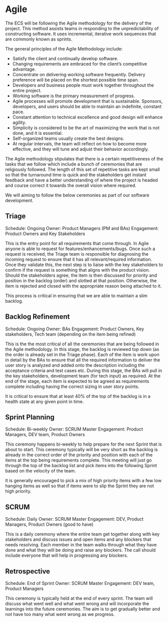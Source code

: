 # Agile

The ECS will be following the Agile methodology for the delivery of the project. This method assists teams in responding to the unpredictability of constructing software. It uses incremental, iterative work sequences that are commonly known as sprints.

The general principles of the Agile Methodology include:

- Satisfy the client and continually develop software.
- Changing requirements are embraced for the client’s competitive advantage.
- Concentrate on delivering working software frequently. Delivery preference will be placed on the shortest possible time span.
- Developers and business people must work together throughout the entire project.
- Working software is the primary measurement of progress.
- Agile processes will promote development that is sustainable. Sponsors, developers, and users should be able to maintain an indefinite, constant pace.
- Constant attention to technical excellence and good design will enhance agility.
- Simplicity is considered to be the art of maximizing the work that is not done, and it is essential.
- Self-organized teams usually create the best designs.
- At regular intervals, the team will reflect on how to become more effective, and they will tune and adjust their behavior accordingly.

The Agile methodology stipulates that there is a certain repetitiveness of the tasks that we follow which include a bunch of ceremonies that are religiously followed. The length of this set of repetitive tasks are kept small so that the turnaround time is quick and the stakeholders get instant feedback and have a better understanding of where the project is headed and course correct it towards the overall vision where required.

We will aiming to follow the below ceremonies as part of our software development.

## Triage
Schedule: Ongoing
Owner: Product Managers (PM and BAs)
Engagement: Product Owners and Key Stakeholders

This is the entry point for all requirements that come through. In Agile anyone is able to request for features/enhancements/bugs. Once such a request is received, the Triage team is responsible for diagnosing the incoming request to ensure that it has all relevant/required information. Once they validate this, the next step is to liaise with the key stakeholders to confirm if the request is something that aligns with the product vision. Should the stakeholders agree, the item is then discussed for priority and position in the backlog (order) and slotted at that position. Otherwise, the item is rejected and closed with the appropriate reason being attached to it.

This process is critical in ensuring that we are able to maintain a slim backlog.

## Backlog Refinement
Schedule: Ongoing
Owner: BAs
Engagement: Product Owners, Key stakeholders, Tech team (depending on the item being refined)

This is the the most critical of all the ceremonies that are being followed in the Agile methodology. In this stage, the backlog is reviewed top down (as the order is already set in the Triage phase). Each of the item is work upon in detail by the BAs to ensure that all the required information to deliver the user story is analyzed and added onto the description including the acceptance criteria and test cases etc. During this stage, the BAs will pull in the key stakeholders, development team (for tech input) as required. At the end of the stage, each item is expected to be agreed as requirements complete including having the correct sizing in user story points.

It is critical to ensure that at least 40% of the top of the backlog is in a health state at any given point in time.

## Sprint Planning
Schedule: Bi-weekly
Owner: SCRUM Master
Engagement: Product Managers, DEV team, Product Owners

This ceremony happens bi-weekly to help prepare for the next Sprint that is about to start. This ceremony typically will be very short as the backlog is already in the correct order of the priority and position with each of the items at the top being requirements complete. This meeting will just go through the top of the backlog list and pick items into the following Sprint based on the velocity of the team.

It is generally encouraged to pick a mix of high priority items with a few low hanging items as well so that if items were to slip the Sprint they are not high priority.

## SCRUM
Schedule: Daily
Owner: SCRUM Master
Engagement: DEV, Product Managers, Product Owners (good to have)

This is a daily ceremony where the entire team get together along with key stakeholders and discuss issues and open items and any blockers that needs resolving. Each member in the team walks through what they have done and what they will be doing and raise any blockers. The call should include everyone that will help in progressing any blockers.

## Retrospective
Schedule: End of Sprint
Owner: SCRUM Master
Engagement: DEV team, Product Managers

This ceremony is typically held at the end of every sprint. The team will discuss what went well and what went wrong and will incorporate the learnings into the future ceremonies. The aim is to get gradually better and not have too many what went wrong as we progress.

